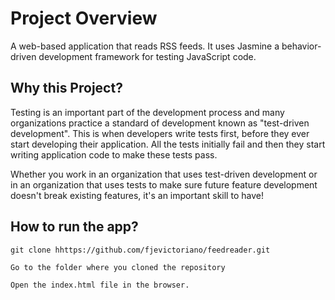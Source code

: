 # Project Overview

A web-based application that reads RSS feeds. It uses Jasmine a behavior-driven development framework for testing JavaScript code.

## Why this Project?

Testing is an important part of the development process and many organizations practice a standard of development known as "test-driven development". This is when developers write tests first, before they ever start developing their application. All the tests initially fail and then they start writing application code to make these tests pass.

Whether you work in an organization that uses test-driven development or in an organization that uses tests to make sure future feature development doesn't break existing features, it's an important skill to have!

## How to run the app?

```
git clone hhttps://github.com/fjevictoriano/feedreader.git

Go to the folder where you cloned the repository

Open the index.html file in the browser.

```